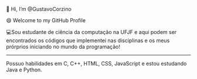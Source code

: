👋 Hi, I’m @GustavoCorzino 

😄 Welcome to my GitHub Profile

💻Sou estudante de ciência da computação na UFJF e aqui podem ser encontrados os códigos que implementei nas disciplinas e os meus prórprios iniciando no mundo da programação!
__________________________________________________________________________________________________________________________________________________________________
Possuo habilidades em C, C++, HTML, CSS, JavaScript e estou estudando Java e Python.


<!---
GustavoCorzino/GustavoCorzino is a ✨ special ✨ repository because its `README.md` (this file) appears on your GitHub profile.
You can click the Preview link to take a look at your changes.
--->

